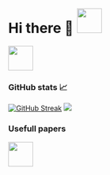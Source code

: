 <!-- image -->
# Hi there 👋 <img height=50 src="https://cdn.jsdelivr.net/gh/devicons/devicon/icons/python/python-original.svg"/><img height=50 />

<a href="https://www.linkedin.com/in/michael-farmakovskii-55b1a621b/">
    <img height="50" src="https://cdn2.iconfinder.com/data/icons/social-icon-3/512/social_style_3_in-306.png"/>
</a>


 ### GitHub stats 📈
[![GitHub Streak](https://github-readme-streak-stats.herokuapp.com?user=Manhow&theme=radical&date_format=M%20j%5B%2C%20Y%5D)](https://git.io/streak-stats)
<img src="https://github-readme-stats.vercel.app/api?username=Manhow&show_icons=true&theme=omni"/>

### Usefull papers 
<a href="https://realpython.com/">
    <img height="50" src="https://cdn.jsdelivr.net/gh/devicons/devicon/icons/python/python-original.svg"/>
</a>


